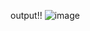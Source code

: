 output!!
![image](https://media.discordapp.net/attachments/943696635219824680/985447805868990495/unknown.png)
